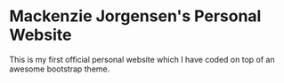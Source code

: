 # Mackenzie Jorgensen's Personal Website
This is my first official personal website which I have coded on top of an awesome bootstrap theme.
